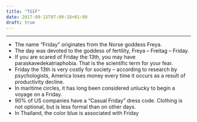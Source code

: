 ```yaml
---
title: "TGIF"
date: 2017-09-15T07:09:18+01:00
draft: true
---
```




---






- The name “Friday” originates from the Norse goddess Freya. 
- The day was devoted to the goddess of fertility, Freya – Freitag – Friday.
- If you are scared of Friday the 13th, you may have paraskavedekatriaphobia. That is the scientific term for your fear.
- Friday the 13th is very costly for society – according to research by psychologists, America loses money every time it occurs as a result of productivity decline.
- In maritime circles, it has long been considered unlucky to begin a voyage on a Friday.
- 90% of US companies have a “Casual Friday” dress code. Clothing is not optional, but is less formal than on other days.
- In Thailand, the color blue is associated with Friday